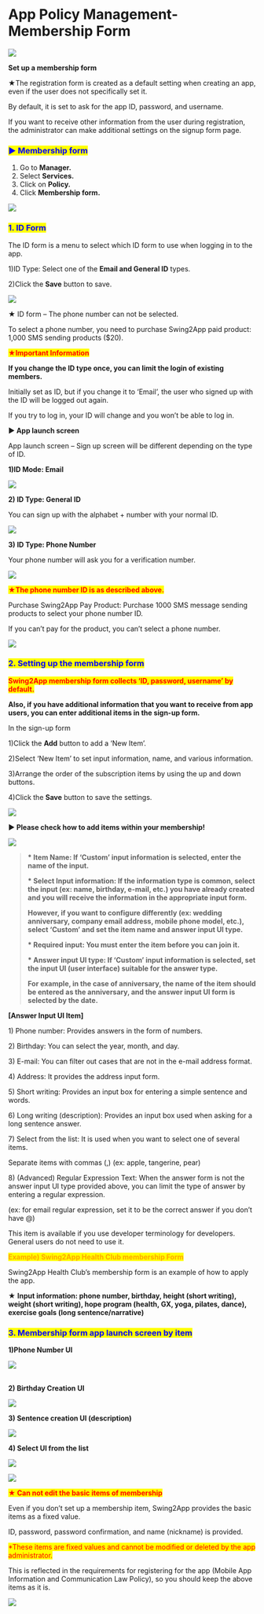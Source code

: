 # App Policy Management-Membership Form

![](https://support.swing2app.com/wp-content/uploads/2018/10/subsc.png)

**Set up a membership form**

★The registration form is created as a default setting when creating an app, even if the user does not specifically set it.

By default, it is set to ask for the app ID, password, and username.

If you want to receive other information from the user during registration, the administrator can make additional settings on the signup form page.



### <mark style="color:blue;">**▶ Membership form**</mark>

1. Go to **Manager.**
2. Select **Services.**
3. Click on **Policy.**
4. Click **Membership form.**

![](https://support.swing2app.com/wp-content/uploads/2018/10/o.png)



### <mark style="color:blue;">**1.  ID Form**</mark>

The ID form is a menu to select which ID form to use when logging in to the app.&#x20;

1\)ID Type: Select one of the **Email and General ID** types.

2\)Click the **Save** button to save.

![](https://support.swing2app.com/wp-content/uploads/2018/10/Policy10.png)

★ ID form – The phone number can not be selected.

To select a phone number, you need to purchase Swing2App paid product: 1,000 SMS sending products ($20).

<mark style="color:red;">**★Important Information**</mark>

**If you change the ID type once, you can limit the login of existing members.**

Initially set as ID, but if you change it to ‘Email’, the user who signed up with the ID will be logged out again.

If you try to log in, your ID will change and you won’t be able to log in.



**▶ App launch screen**

App launch screen – Sign up screen will be different depending on the type of ID.

**1)ID Mode: Email**

![](https://support.swing2app.com/wp-content/uploads/2018/10/Group-220@3x.png)

**2) ID Type: General ID**

You can sign up with the alphabet + number with your normal ID.

![](https://support.swing2app.com/wp-content/uploads/2018/10/Group-223@3x.png)

**3) ID Type: Phone Number**

Your phone number will ask you for a verification number.

![](https://support.swing2app.com/wp-content/uploads/2018/10/Group-219@3x.png)

<mark style="color:red;">**★The phone number ID is as described above.**</mark>

Purchase Swing2App Pay Product: Purchase 1000 SMS message sending products to select your phone number ID.

If you can’t pay for the product, you can’t select a phone number.

![](https://support.swing2app.com/wp-content/uploads/2018/10/SMS4-1.png)



### <mark style="color:blue;">**2. Setting up the membership form**</mark>

<mark style="color:red;">**Swing2App membership form collects ‘ID, password, username’ by default.**</mark>&#x20;

**Also, if you have additional information that you want to receive from app users, you can enter additional items in the sign-up form.**

In the sign-up form

1\)Click the **Add** button to add a ‘New Item’.

2\)Select ‘New Item’ to set input information, name, and various information.

3\)Arrange the order of the subscription items by using the up and down buttons.

4\)Click the **Save** button to save the settings.

![](https://support.swing2app.com/wp-content/uploads/2018/10/e19.png)

**▶ Please check how to add items within your membership!**

![](https://support.swing2app.com/wp-content/uploads/2018/10/%EB%85%B9%ED%99%94\_2020\_05\_07\_16\_21\_31\_508.gif)

> **\* Item Name: If ‘Custom’ input information is selected, enter the name of the input.**
>
> **\* Select Input information: If the information type is common, select the input (ex: name, birthday, e-mail, etc.) you have already created and you will receive the information in the appropriate input form.**
>
> **However, if you want to configure differently (ex: wedding anniversary, company email address, mobile phone model, etc.), select ‘Custom’ and set the item name and answer input UI type.**
>
> **\* Required input: You must enter the item before you can join it.**
>
> **\* Answer input UI type: If ‘Custom’ input information is selected, set the input UI (user interface) suitable for the answer type.**
>
> **For example, in the case of anniversary, the name of the item should be entered as the anniversary, and the answer input UI form is selected by the date.**



**\[Answer Input UI Item]**

1\) Phone number: Provides answers in the form of numbers.

2\) Birthday: You can select the year, month, and day.

3\) E-mail: You can filter out cases that are not in the e-mail address format.

4\) Address: It provides the address input form.

5\) Short writing: Provides an input box for entering a simple sentence and words.

6\) Long writing (description): Provides an input box used when asking for a long sentence answer.

7\) Select from the list: It is used when you want to select one of several items.

Separate items with commas (,) (ex: apple, tangerine, pear)

8\) (Advanced) Regular Expression Text: When the answer form is not the answer input UI type provided above, you can limit the type of answer by entering a regular expression.

(ex: for email regular expression, set it to be the correct answer if you don’t have @)

This item is available if you use developer terminology for developers. General users do not need to use it.



<mark style="color:orange;">**Example) Swing2App Health Club membership Form**</mark>



Swing2App Health Club’s membership form is an example of how to apply the app.

★ **Input information: phone number, birthday, height (short writing), weight (short writing), hope program (health, GX, yoga, pilates, dance), exercise goals (long sentence/narrative)**



### <mark style="color:blue;">**3. Membership form app launch screen by item**</mark>

**1)Phone Number UI**

![](https://support.swing2app.com/wp-content/uploads/2018/10/Group-227@3x.png)

\
**2) Birthday Creation UI**

![](https://support.swing2app.com/wp-content/uploads/2018/10/Group-225@3x.png)

**3) Sentence creation UI (description)**

![](https://support.swing2app.com/wp-content/uploads/2018/10/Group-226@3x.png)

**4) Select UI from the list**

![](https://support.swing2app.com/wp-content/uploads/2018/10/list.png)

![](https://support.swing2app.com/wp-content/uploads/2018/10/Group-229@3x.png)

<mark style="color:red;">**★ Can not edit the basic items of membership**</mark>

Even if you don’t set up a membership item, Swing2App provides the basic items as a fixed value.

ID, password, password confirmation, and name (nickname) is provided.

<mark style="color:red;">\*These items are fixed values and cannot be modified or deleted by the app administrator.</mark>

This is reflected in the requirements for registering for the app (Mobile App Information and Communication Law Policy), so you should keep the above items as it is.

![](https://support.swing2app.com/wp-content/uploads/2018/10/nochange.png)

